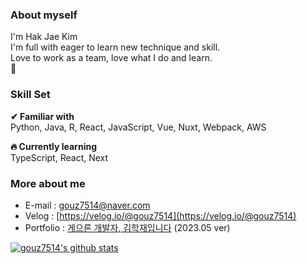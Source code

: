 ### About myself
I'm Hak Jae Kim<br>
I'm full with eager to learn new technique and skill.<br>
Love to work as a team, love what I do and learn.<br>
🦾

### Skill Set
**✔ Familiar with**<br>
Python, Java, R, React, JavaScript, Vue, Nuxt, Webpack, AWS

**🔥 Currently learning**<br>
TypeScript, React, Next

### More about me
* E-mail : [gouz7514@naver.com](gouz7514@naver.com)
* Velog : [https://velog.io/@gouz7514](https://velog.io/@gouz7514)
* Portfolio : [게으른 개발자, 김학재입니다](https://drive.google.com/file/d/1s_17xs9Nxd0-Uwf07B-WqUP5YWvQW2yz/view?usp=sharing) (2023.05 ver)


[![gouz7514's github stats](https://github-readme-stats-gouz7514.vercel.app/api?username=gouz7514)](https://github.com/anuraghazra/github-readme-stats)

<!--
**gouz7514/gouz7514** is a ✨ _special_ ✨ repository because its `README.md` (this file) appears on your GitHub profile.

Here are some ideas to get you started:

- 🔭 I’m currently working on ...
- 🌱 I’m currently learning ...
- 👯 I’m looking to collaborate on ...
- 🤔 I’m looking for help with ...
- 💬 Ask me about ...
- 📫 How to reach me: ...
- 😄 Pronouns: ...
- ⚡ Fun fact: ...
-->
